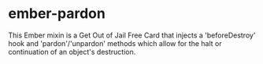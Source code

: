 # ember-pardon
This Ember mixin is a Get Out of Jail Free Card that injects a 'beforeDestroy' hook and 'pardon'/'unpardon' methods which allow for the halt or continuation of an object's destruction.
